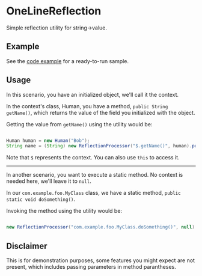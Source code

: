 # OneLineReflection

Simple reflection utility for string->value.

Example
---

See the [code example](https://github.com/momothereal/OneLineReflection/blob/master/src/ca/momoperes/onelinereflection/example/Main.java) for a ready-to-run sample.

Usage
---

In this scenario, you have an initialized object, we'll call it the context.

In the context's class, Human, you have a method, `public String getName()`, which returns the value of the field you initialized with the object.

Getting the value from `getName()` using the utility would be:

```java

Human human = new Human("Bob");
String name = (String) new ReflectionProcessor("$.getName()", human).process(); // Returns "Bob"

```

Note that `$` represents the context. You can also use `this` to access it.

_____________________

In another scenario, you want to execute a static method. No context is needed here, we'll leave it to `null`.

In our `com.example.foo.MyClass` class, we have a static method, `public static void doSomething()`.

Invoking the method using the utility would be:

```java

new ReflectionProcessor("com.example.foo.MyClass.doSomething()", null).process();

```

Disclaimer
---

This is for demonstration purposes, some features you might expect are not present, which includes passing parameters in method parantheses.
